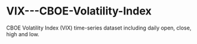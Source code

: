 # VIX---CBOE-Volatility-Index
CBOE Volatility Index (VIX) time-series dataset including daily open, close, high and low.
